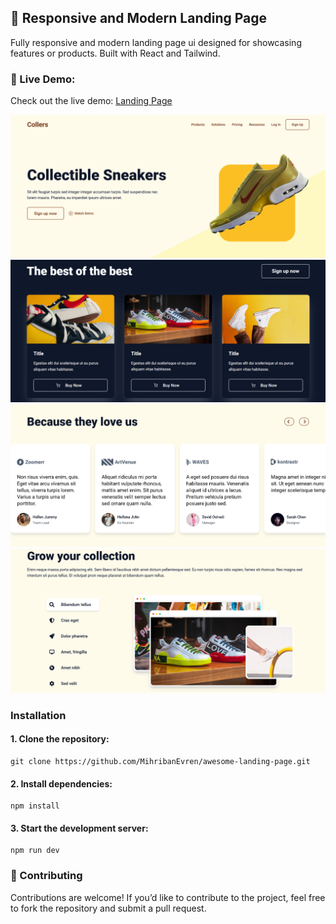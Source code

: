 ## 🌟 Responsive and Modern Landing Page

Fully responsive and modern landing page ui designed for showcasing features or products. Built with React and Tailwind.

### 🚀 Live Demo:

Check out the live demo: [Landing Page](https://collers-sneakers.netlify.app/)

![Page1](./public/page-1.png)
![Page2](./public/page-2.png)
![Page3](./public/page-3.png)
![Page4](./public/page-4.png)

### Installation

#### 1. Clone the repository:

```
git clone https://github.com/MihribanEvren/awesome-landing-page.git
```

#### 2. Install dependencies:

```
npm install
```

#### 3. Start the development server:

```
npm run dev
```

### 🙌 Contributing

Contributions are welcome! If you’d like to contribute to the project, feel free to fork the repository and submit a pull request.
